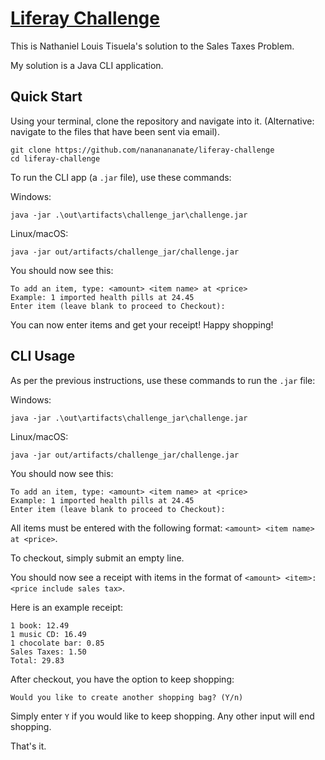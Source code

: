 # [Liferay Challenge](http://liferay-challenge.tisuela.com/)
This is Nathaniel Louis Tisuela's solution to the Sales Taxes Problem.

My solution is a Java CLI application. 

## Quick Start

Using your terminal, clone the repository and navigate into it. (Alternative: navigate to the files that have been sent via email).

```
git clone https://github.com/nananananate/liferay-challenge
cd liferay-challenge
```

To run the CLI app (a `.jar` file), use these commands:

Windows:

```
java -jar .\out\artifacts\challenge_jar\challenge.jar
```

Linux/macOS:

```
java -jar out/artifacts/challenge_jar/challenge.jar
```

You should now see this:

```
To add an item, type: <amount> <item name> at <price>
Example: 1 imported health pills at 24.45
Enter item (leave blank to proceed to Checkout):
```

You can now enter items and get your receipt! Happy shopping!

## CLI Usage

As per the previous instructions, use these commands to run the `.jar` file:

Windows:

```
java -jar .\out\artifacts\challenge_jar\challenge.jar
```

Linux/macOS:

```
java -jar out/artifacts/challenge_jar/challenge.jar
```

You should now see this:

```
To add an item, type: <amount> <item name> at <price>
Example: 1 imported health pills at 24.45
Enter item (leave blank to proceed to Checkout):
```

All items must be entered with the following format: `<amount> <item name> at <price>`.

To checkout, simply submit an empty line.

You should now see a receipt with items in the format of `<amount> <item>: <price include sales tax>`.

Here is an example receipt:

```
1 book: 12.49
1 music CD: 16.49
1 chocolate bar: 0.85
Sales Taxes: 1.50
Total: 29.83
```

After checkout, you have the option to keep shopping:

```
Would you like to create another shopping bag? (Y/n)
```

Simply enter `Y` if you would like to keep shopping. Any other input will end shopping. 

That's it.








